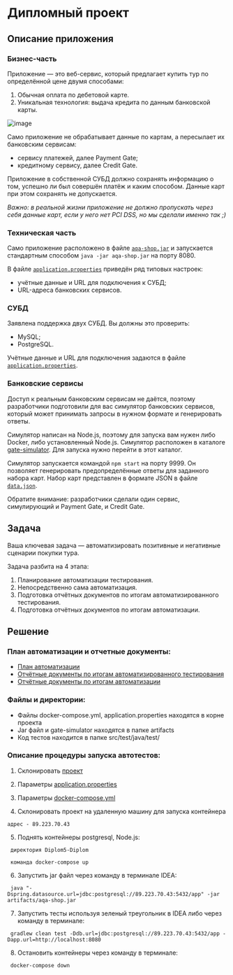 # Дипломный проект

## Описание приложения 

### Бизнес-часть

Приложение — это веб-сервис, который предлагает купить тур по определённой цене двумя способами:

1. Обычная оплата по дебетовой карте.
2. Уникальная технология: выдача кредита по данным банковской карты.

![image](https://user-images.githubusercontent.com/106307755/222179183-e15ce001-1e5a-4833-bab1-8fafe1ce2df4.png)

Само приложение не обрабатывает данные по картам, а пересылает их банковским сервисам:
* сервису платежей, далее Payment Gate;
* кредитному сервису, далее Credit Gate.

Приложение в собственной СУБД должно сохранять информацию о том, успешно ли был совершён платёж и каким способом. Данные карт при этом сохранять не допускается.

*Важно: в реальной жизни приложение не должно пропускать через себя данные карт, если у него нет PCI DSS, но мы сделали именно так ;)*

### Техническая часть

Само приложение расположено в файле [`aqa-shop.jar`](aqa-shop.jar) и запускается стандартным способом `java -jar aqa-shop.jar` на порту 8080.

В файле [`application.properties`](application.properties) приведён ряд типовых настроек:
* учётные данные и URL для подключения к СУБД;
* URL-адреса банковских сервисов.

### СУБД

Заявлена поддержка двух СУБД. Вы должны это проверить:

* MySQL;
* PostgreSQL.

Учётные данные и URL для подключения задаются в файле [`application.properties`](application.properties).

### Банковские сервисы

Доступ к реальным банковским сервисам не даётся, поэтому разработчики подготовили для вас симулятор банковских сервисов, который может принимать запросы в нужном формате и генерировать ответы.

Симулятор написан на Node.js, поэтому для запуска вам нужен либо Docker, либо установленный Node.js. Симулятор расположен в каталоге [gate-simulator](gate-simulator). Для запуска нужно перейти в этот каталог. 

Симулятор запускается командой `npm start` на порту 9999. Он позволяет генерировать предопределённые ответы для заданного набора карт. Набор карт представлен в формате JSON в файле [`data.json`](gate-simulator/data.json).

Обратите внимание: разработчики сделали один сервис, симулирующий и Payment Gate, и Credit Gate.

## Задача

Ваша ключевая задача — автоматизировать позитивные и негативные сценарии покупки тура.

Задача разбита на 4 этапа:

1. Планирование автоматизации тестирования.
2. Непосредственно сама автоматизация.
3. Подготовка отчётных документов по итогам автоматизированного тестирования.
4. Подготовка отчётных документов по итогам автоматизации.


## Решение

### План автоматизации и отчетные документы:
* [План автоматизации](https://github.com/MargaritkaM/Diplom/blob/master/Plan.md)
* [Отчётные документы по итогам автоматизированного тестирования](https://github.com/MargaritkaM/Diplom/blob/master/Report.md)
* [Отчётные документы по итогам автоматизации](https://github.com/MargaritkaM/Diplom/blob/master/Summary.md)


### Файлы и директории:

- Файлы docker-compose.yml, application.properties находятся в корне проекта
- Jar файл и gate-simulator находятся в папке artifacts
- Код тестов находится в папке src/test/java/test/

### Описание процедуры запуска автотестов:

1. Склонировать [проект](https://github.com/MargaritkaM/Diplom.git)

2. Параметры [application.properties](https://github.com/MargaritkaM/Diplom/blob/master/application.properties)

3. Параметры [docker-compose.yml](https://github.com/MargaritkaM/Diplom/blob/master/docker-compose.yml)
4. Склонировать проект на удаленную машину для запуска контейнера
 
 `адрес - 89.223.70.43`
 
5. Поднять контейнеры postgresql, Node.js:
 
 ` директория Diplom5-Diplom`
 
 ` команда docker-compose up`
 
6. Запустить jar файл через команду в терминале IDEA:

 ` java "-Dspring.datasource.url=jdbc:postgresql://89.223.70.43:5432/app" -jar artifacts/aqa-shop.jar`
 
7. Запустить тесты используя зеленый треугольник в IDEA либо через команду в терминале:

 ` gradlew clean test -Ddb.url=jdbc:postgresql://89.223.70.43:5432/app -Dapp.url=http://localhost:8080`
 
8. Остановить контейнеры через команду в терминале:

 ` docker-compose down`
